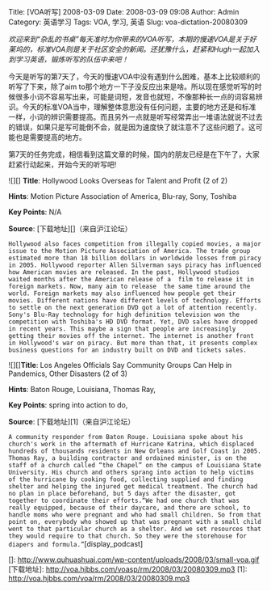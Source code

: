 Title: [VOA听写] 2008-03-09
Date: 2008-03-09 09:08
Author: Admin
Category: 英语学习
Tags: VOA, 学习, 英语
Slug: voa-dictation-20080309

*欢迎来到“杂乱的书桌”每天准时为你带来的VOA听写，本期的慢速VOA是关于好莱坞的，标准VOA则是关于社区安全的新闻。还犹豫什么，赶紧和Hugh一起加入到学习英语，锻炼听写的队伍中来吧！*  

今天是听写的第7天了，今天的慢速VOA中没有遇到什么困难，基本上比较顺利的听写了下来，除了aim
to那个地方一下子没反应出来是啥。所以现在感觉听写的时候很多小词不容易写出来，可能是词短，发音也就短，不像那种长一点的词容易辨识。今天的标准VOA当中，理解整体意思没有任何问题，主要的地方还是和标准一样，小词的辨识需要提高。而且另外一点就是听写经常弄出一堆语法就说不过去的错误，如果只是写可能倒不会，就是因为速度快了就注意不了这些问题了。这可能也是需要提高的地方。  

第7天的任务完成，相信看到这篇文章的时候，国内的朋友已经是在下午了，大家赶紧行动起来，开始今天的听写吧!

  
![][] **Title**: Hollywood Looks Overseas for Talent and Profit (2 of
2)  
  
**Hints**: Motion Picture Association of America, Blu-ray, Sony,
Toshiba  
  
**Key Points**: N/A  
  
**Source**: [下载地址][]（来自沪江论坛）  
  
`Hollywood also faces competition from illegally copied movies, a major issue to the Motion Picture Association of America. The trade group estimated more than 18 billion dollars in worldwide losses from piracy in 2005. Hollywood reporter Allen Silverman says piracy has influenced how American movies are released. In the past, Hollywood studios waited months after the American release of a  film to release it in foreign markets. Now, many aim to release  the same time around the world. Foreign markets may also influenced how people get their movies. Different nations have different levels of technology. Efforts to settle on the next generation DVD got a lot of attention recently. Sony's Blu-Ray technology for high definition television won the competition with Toshiba's HD DVD format. Yet, DVD sales have dropped in recent years. This maybe a sign that people are increasingly getting their movies off the internet. The internet is another front in Hollywood's war on piracy. But more than that, it presents complex business questions for an industry built on DVD and tickets sales.`  
  
  
![][]**Title**: Los Angeles Officials Say Community Groups Can Help in
Pandemics, Other Disasters (2 of 3)  
  
**Hints**: Baton Rouge, Louisiana, Thomas Ray,   
  
**Key Points**: spring into action to do,   
  
**Source**: [下载地址][1]（来自沪江论坛）  
  
`A community responder from Baton Rouge. Louisiana spoke about his church's work in the aftermath of Hurricane Katrina, which displaced hundreds of thousands residents in New Orleans and Golf Coast in 2005. Thomas Ray, a building contractor and ordained minister, is on the staff of a church called “the Chapel” on the campus of Louisiana State University. His church and others sprang into action to help victims of the hurricane by cooking food, collecting supplied and finding shelter and helping the injured get medical treatment. The church had no plan in place beforehand, but 5 days after the disaster, got together to coordinate their efforts.“We had one church that was really equipped, because of their daycare, and there are school, to handle moms who were pregnant and who had small children. So from that point on, everybody who showed up that was pregnant with a small child went to that particular church as a shelter. And we set resources that they would require to that church. So they were the storehouse for diapers and formula.”`[display\_podcast]

</p>

  []: http://www.quhuashuai.com/wp-content/uploads/2008/03/small-voa.gif
  [下载地址]: http://voa.hjbbs.com/voasp/rm/2008/03/20080309.mp3
  [1]: http://voa.hjbbs.com/voa/rm/2008/03/20080309.mp3
